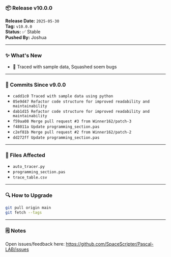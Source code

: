 ### 📦 Release v10.0.0

**Release Date:** `2025-05-30`  
**Tag:** `v10.0.0`  
**Status:** ✅ Stable  
**Pushed By:** Joshua

---

### ✨ What's New
- 🔧 Traced with sample data, Squashed soem bugs

---

### 🧾 Commits Since v9.0.0
- `cadd1c0 Traced with sample data using python`
- `05e9d47 Refactor code structure for improved readability and maintainability`
- `dab1d15 Refactor code structure for improved readability and maintainability`
- `f59aa08 Merge pull request #3 from Winner162/patch-3`
- `f48011a Update programming_section.pas`
- `c2ef81b Merge pull request #2 from Winner162/patch-2`
- `dd272ff Update programming_section.pas`

---

### 📁 Files Affected
- `auto_tracer.py`
- `programming_section.pas`
- `trace_table.csv`

---

### 🔍 How to Upgrade
```bash
git pull origin main
git fetch --tags
```

---

### 🗒️ Notes
Open issues/feedback here: <https://github.com/SpaceScripter/Pascal-LAB/issues>
